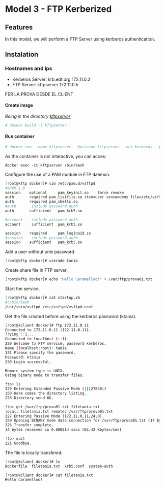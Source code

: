 # Model 3 - FTP Kerberized

## Features

In this model, we will perform a FTP Server using kerberos authentication.

## Instalation
### Hostnames and ips

- Kerberos Server: krb.edt.org 172.11.0.2
- FTP Server: kftpserver 172.11.0.5

FER LA PROVA DESDE EL CLIENT

#### Create image
_Being in the directory [kftpserver](https://github.com/isx434324/kerberosproject/backendClassic/kftpserver)_

 ```bash
 # docker build -t kftpserver .
 ```
 
#### Run container
 ```bash
 # docker run --name kftpserver --hostname kftpserver --net kerberos --privileged --ip 172.11.0.5  -d kftpserver
 ```

As the container is not interactive, you can acces:

    docker exec -it kftpserver /bin/bash


Configure the use of a PAM module in FTP daemon.
 
 ```bash
[root@kftp docker]# vim /etc/pam.d/vsftpd
#%PAM-1.0
session    optional     pam_keyinit.so    force revoke
auth       required	pam_listfile.so item=user sense=deny file=/etc/vsftpd/ftpusers onerr=succeed
auth       required	pam_shells.so
#auth       include	password-auth
auth       sufficient   pam_krb5.so

#account    include	password-auth
account     sufficient  pam_krb5.so

session    required     pam_loginuid.so
#session    include	password-auth
session    sufficient   pam_krb5.so
 ```

Add a user without unix password.
 ```bash
[root@kftp docker]# useradd tania
 ```

Create share file in FTP server.
 ```bash
[root@kftp docker]# echo "Hello Caramelloo!" > /var/ftp/prova01.txt
 ```
 
Start the service.
  ```bash
[root@kftp docker]# cat startup.sh 
#!/bin/bash
/usr/sbin/vsftpd /etc/vsftpd/vsftpd.conf

 ```

Get the file created before using the kerberos password (ktania).

 ```bash
[root@kclient docker]# ftp 172.11.0.11
Connected to 172.11.0.11 (172.11.0.11).
Trying ::1...
Connected to localhost (::1).
220 Welcome to FTP service, password kerberos.
Name (localhost:root): tania
331 Please specify the password.
Password: ktania
230 Login successful.

Remote system type is UNIX.
Using binary mode to transfer files.

ftp> ls
229 Entering Extended Passive Mode (|||27840|)
150 Here comes the directory listing.
226 Directory send OK.

ftp> get /var/ftp/prova01.txt filetania.txt
local: filetania.txt remote: /var/ftp/prova01.txt
227 Entering Passive Mode (172,11,0,11,24,0).
150 Opening BINARY mode data connection for /var/ftp/prova01.txt (14 bytes).
226 Transfer complete.
14 bytes received in 0.000214 secs (65.42 Kbytes/sec)

ftp> quit
221 Goodbye.
 ```

The file is locally transfered.
 ```bash
[root@kclient docker]# ls
Dockerfile  filetania.txt  krb5.conf  system-auth

[root@kclient docker]# cat filetania.txt 
Hello Caramelloo!

 ```



